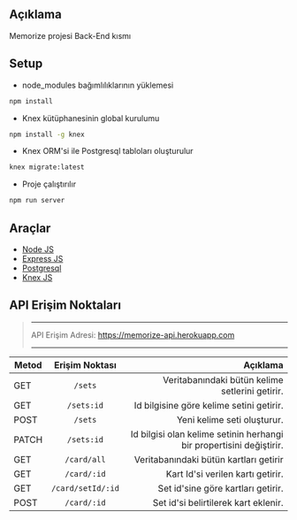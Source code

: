 ## Açıklama
Memorize projesi Back-End kısmı

## Setup

* node_modules bağımlılıklarının yüklemesi
``` bash
npm install
```

* Knex kütüphanesinin global kurulumu
``` bash
npm install -g knex
```

* Knex ORM'si ile Postgresql tabloları oluşturulur
``` bash
knex migrate:latest
```

* Proje çalıştırılır
``` bash
npm run server
```


## Araçlar
 * [Node JS](https://nodejs.org/en/)   
 * [Express JS](http://expressjs.com/)   
 * [Postgresql](https://www.postgresql.org/)  
 * [Knex JS](https://knexjs.org/)  

## API Erişim Noktaları

>***
> API Erişim Adresi: https://memorize-api.herokuapp.com
> ***

| Metod | Erişim Noktası | Açıklama |
| ----- |:--------------:| -----:|
| GET   | `/sets`  | Veritabanındaki bütün kelime setlerini getirir. |
| GET   | `/sets:id`  | Id bilgisine göre kelime setini getirir. |
| POST  | `/sets`  | Yeni kelime seti oluşturur. |
| PATCH | `/sets:id`  | Id bilgisi olan kelime setinin herhangi bir propertisini değiştirir. |
| GET   | `/card/all`  | Veritabanındaki bütün kartları getirir |
| GET   | `/card/:id`  | Kart Id'si verilen kartı getirir. |
| GET   | `/card/setId/:id`  | Set id'sine göre kartları getirir. |
| POST  | `/card/:id`  | Set id'si belirtilerek kart eklenir. |

